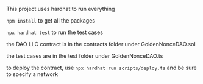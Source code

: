 This project uses hardhat to run everything

`npm install` to get all the packages

`npx hardhat test` to run the test cases

the DAO LLC contract is in the contracts folder under GoldenNonceDAO.sol

the test cases are in the test folder under GoldenNonceDAO.ts

to deploy the contract, use `npx hardhat run scripts/deploy.ts` and be sure to specify a network
